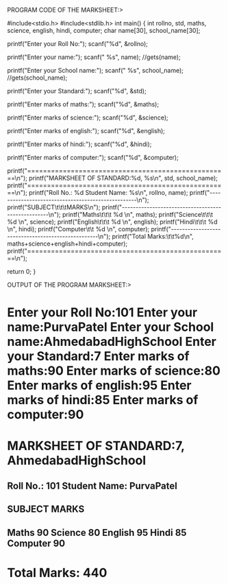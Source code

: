 PROGRAM CODE OF THE MARKSHEET:>


#include<stdio.h>
#include<stdlib.h>
int main()
{
  int rollno, std, maths, science, english, hindi, computer;
  char name[30], school_name[30];

  printf("Enter your Roll No:");
  scanf("%d", &rollno);

  printf("Enter your name:");
  scanf(" %s", name);
  //gets(name);

  printf("Enter your School name:");
  scanf(" %s", school_name);
  //gets(school_name);

  printf("Enter your Standard:");
  scanf("%d", &std);

  printf("Enter marks of maths:");
  scanf("%d", &maths);

  printf("Enter marks of science:");
  scanf("%d", &science);

  printf("Enter marks of english:");
  scanf("%d", &english);

  printf("Enter marks of hindi:");
  scanf("%d", &hindi);

  printf("Enter marks of computer:");
  scanf("%d", &computer);

  printf("===================================================\n");
  printf("MARKSHEET OF STANDARD:%d, %s\n", std, school_name);
  printf("===================================================\n");
  printf("Roll No.: %d Student Name: %s\n", rollno, name);
  printf("---------------------------------------------------\n");
  printf("SUBJECT\t\t\tMARKS\n");
  printf("---------------------------------------------------\n");
  printf("Maths\t\t\t %d \n", maths);
  printf("Science\t\t\t %d \n", science);
  printf("English\t\t\t %d \n", english);
  printf("Hindi\t\t\t %d \n", hindi);
  printf("Computer\t\t %d \n", computer);
  printf("---------------------------------------------------\n");
  printf("Total Marks:\t\t%d\n", maths+science+english+hindi+computer);
  printf("===================================================\n");

  return 0;
}


OUTPUT OF THE PROGRAM MARKSHEET:>


Enter your Roll No:101
Enter your name:PurvaPatel
Enter your School name:AhmedabadHighSchool
Enter your Standard:7
Enter marks of maths:90
Enter marks of science:80
Enter marks of english:95
Enter marks of hindi:85
Enter marks of computer:90
===================================================
MARKSHEET OF STANDARD:7, AhmedabadHighSchool
===================================================
Roll No.: 101   Student Name: PurvaPatel
---------------------------------------------------
SUBJECT                 MARKS
---------------------------------------------------
Maths                    90
Science                  80
English                  95
Hindi                    85
Computer                 90
---------------------------------------------------
Total Marks:            440
===================================================
